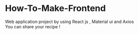 # How-To-Make-Frontend
Web application project by using React js , Material ui and Axios <br>
You can share your recipe !

